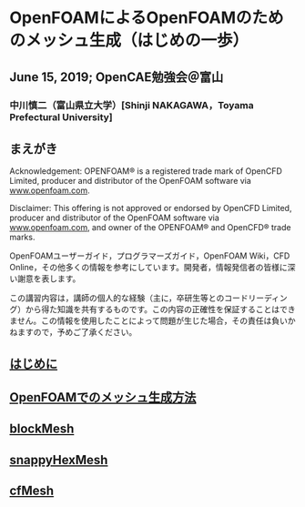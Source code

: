 # OpenFOAMによるOpenFOAMのためのメッシュ生成（はじめの一歩）
## June 15, 2019; OpenCAE勉強会＠富山
### 中川慎二（富山県立大学）[Shinji NAKAGAWA，Toyama Prefectural University]  


## まえがき

Acknowledgement: OPENFOAM®  is a registered trade mark of OpenCFD Limited, producer and distributor of the OpenFOAM software via www.openfoam.com.

Disclaimer: This offering is not approved or endorsed by OpenCFD Limited, producer and distributor of the OpenFOAM software via www.openfoam.com, and owner of the OPENFOAM®  and OpenCFD®  trade marks.

OpenFOAMユーザーガイド，プログラマーズガイド，OpenFOAM Wiki，CFD Online，その他多くの情報を参考にしています。開発者，情報発信者の皆様に深い謝意を表します。

この講習内容は，講師の個人的な経験（主に，卒研生等とのコードリーディング）から得た知識を共有するものです。この内容の正確性を保証することはできません。この情報を使用したことによって問題が生じた場合，その責任は負いかねますので，予めご了承ください。


## [はじめに](introduction_j.md)

## [OpenFOAMでのメッシュ生成方法](OpenFOAM_meshGeneration_general_j.md)

## [blockMesh](blockMesh_j.md)

## [snappyHexMesh](snappyHexMesh_j.md)

## [cfMesh](sfMesh_j.md)
